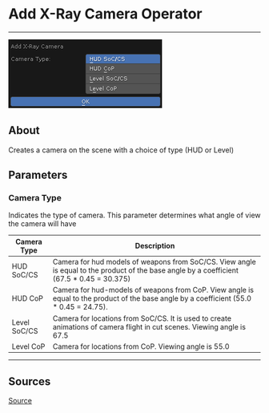 # Add X-Ray Camera Operator

___

![alt text](images/operator-add-x-ray-camera.png)

## About

Creates a camera on the scene with a choice of type (HUD or Level)

## Parameters

### Camera Type

Indicates the type of camera. This parameter determines what angle of view the camera will have

| Camera Type | Description |
|---|---|
| HUD SoC/CS | Camera for hud models of weapons from SoC/CS. View angle is equal to the product of the base angle by a coefficient (67.5 * 0.45 = 30.375) |
| HUD CoP | Camera for hud-models of weapons from CoP. View angle is equal to the product of the base angle by a coefficient (55.0 * 0.45 = 24.75). |
| Level SoC/CS | Camera for locations from SoC/CS. It is used to create animations of camera flight in cut scenes. Viewing angle is 67.5 |
| Level CoP | Camera for locations from CoP. Viewing angle is 55.0 |

___

## Sources

[Source](https://github.com/PavelBlend/blender-xray/wiki/Operator-Add-XRay-Camera)
